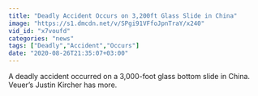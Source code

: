 ```yaml
---
title: "Deadly Accident Occurs on 3,200ft Glass Slide in China"
image: "https://s1.dmcdn.net/v/SPgi91VFfoJpnTraY/x240"
vid_id: "x7voufd"
categories: "news"
tags: ["Deadly","Accident","Occurs"]
date: "2020-08-26T21:35:07+03:00"
---
```

A deadly accident occurred on a 3,000-foot glass bottom slide in China. Veuer’s Justin Kircher has more.

